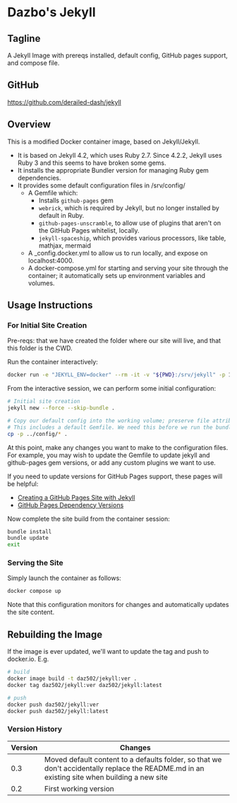 # Dazbo's Jekyll

## Tagline

A Jekyll Image with prereqs installed, default config, GitHub pages support, and compose file.

## GitHub

https://github.com/derailed-dash/jekyll

## Overview

This is a modified Docker container image, based on Jekyll/Jekyll.

- It is based on Jekyll 4.2, which uses Ruby 2.7.  Since 4.2.2, Jekyll uses Ruby 3 and this seems to have broken some gems.
- It installs the appropriate Bundler version for managing Ruby gem dependencies.
- It provides some default configuration files in /srv/config/
  - A Gemfile which:
    - Installs `github-pages` gem
    - `webrick`, which is required by Jekyll, but no longer installed by default in Ruby.
    - `github-pages-unscramble`, to allow use of plugins that aren't on the GitHub Pages whitelist, locally.
    - `jekyll-spaceship`, which provides various processors, like table, mathjax, mermaid
  - A _config.docker.yml to allow us to run locally, and expose on localhost:4000.
  - A docker-compose.yml for starting and serving your site through the container; it automatically sets up environment variables and volumes.

## Usage Instructions

### For Initial Site Creation

Pre-reqs: that we have created the folder where our site will live, and that this folder is the CWD.

Run the container interactively:

```bash
docker run -e "JEKYLL_ENV=docker" --rm -it -v "${PWD}:/srv/jekyll" -p 127.0.0.1:4000:4000 daz502/jekyll:0.1 sh
```

From the interactive session, we can perform some initial configuration:

```bash
# Initial site creation
jekyll new --force --skip-bundle .

# Copy our default config into the working volume; preserve file attributes (i.e. jekyll owner)
# This includes a default Gemfile. We need this before we run the bundle install
cp -p ../config/* .
```

At this point, make any changes you want to make to the configuration files. For example, you may wish to update the Gemfile to update jekyll and github-pages gem versions, or add any custom plugins we want to use.

If you need to update versions for GitHub Pages support, these pages will be helpful:

- [Creating a GitHub Pages Site with Jekyll](https://docs.github.com/en/pages/setting-up-a-github-pages-site-with-jekyll/creating-a-github-pages-site-with-jekyll)
- [GitHub Pages Dependency Versions](https://pages.github.com/versions)

Now complete the site build from the container session:

```bash
bundle install
bundle update
exit
```

### Serving the Site

Simply launch the container as follows:

```bash
docker compose up
```

Note that this configuration monitors for changes and automatically updates the site content.

## Rebuilding the Image

If the image is ever updated, we'll want to update the tag and push to docker.io. E.g.

```bash
# build
docker image build -t daz502/jekyll:ver .
docker tag daz502/jekyll:ver daz502/jekyll:latest

# push
docker push daz502/jekyll:ver
docker push daz502/jekyll:latest
```

### Version History

|Version|Changes|
|-------|-------|
|0.3|Moved default content to a defaults folder, so that we don't accidentally replace the README.md in an existing site when building a new site|
|0.2|First working version|